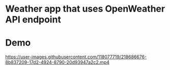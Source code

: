 # Weather app that uses OpenWeather API endpoint

# Demo

https://user-images.githubusercontent.com/118077719/218686676-8b837209-17d2-4924-8790-20d93947a2c2.mp4
